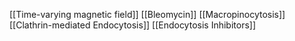 [[Time-varying magnetic field]]
[[Bleomycin]]
[[Macropinocytosis]]
[[Clathrin-mediated Endocytosis]]
[[Endocytosis Inhibitors]]
